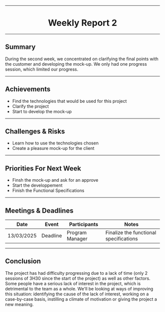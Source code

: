
<div align="center">

---

# Weekly Report 2 

</div>

---

## Summary  

During the second week, we concentrated on clarifying the final points with the customer and developing the mock-up. We only had one progress session, which limited our progress.

---

## Achievements  

- Find the technologies that would be used for this project
- Clarify the project
- Start to develop the mock-up

---

## Challenges & Risks  

- Learn how to use the technologies chosen
- Create a pleasure mock-up for the client

---

## Priorities For Next Week  

- Finsh the mock-up and ask for an approve
- Start the developpement
- Finish the Functional Specifications

---

## Meetings & Deadlines  

| Date       | Event     | Participants    | Notes                                  |
|------------|-----------|-----------------|----------------------------------------|
| 13/03/2025 | Deadline  | Program Manager | Finalize the functional specifications |

---

## Conclusion  

The project has had difficulty progressing due to a lack of time (only 2 sessions of 3H30 since the start of the project) as well as other factors. Some people have a serious lack of interest in the project, which is detrimental to the team as a whole. We'll be looking at ways of improving this situation: identifying the cause of the lack of interest, working on a case-by-case basis, instilling a climate of motivation or giving the project a new meaning.
